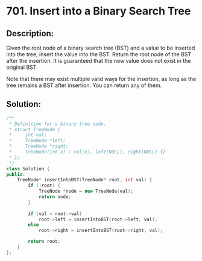 # 701. Insert into a Binary Search Tree

## Description:

Given the root node of a binary search tree (BST) and a value to be inserted into the tree, insert the value into the BST. Return the root node of the BST after the insertion. It is guaranteed that the new value does not exist in the original BST.

Note that there may exist multiple valid ways for the insertion, as long as the tree remains a BST after insertion. You can return any of them.

## Solution:

```c++
/**
 * Definition for a binary tree node.
 * struct TreeNode {
 *     int val;
 *     TreeNode *left;
 *     TreeNode *right;
 *     TreeNode(int x) : val(x), left(NULL), right(NULL) {}
 * };
 */
class Solution {
public:
    TreeNode* insertIntoBST(TreeNode* root, int val) {
        if (!root) {
			TreeNode *node = new TreeNode(val);
			return node;
		}
        
		if (val < root->val)
			root->left = insertIntoBST(root->left, val);
		else
			root->right = insertIntoBST(root->right, val);

		return root;
    }
};
```

<!-- remark：

-  -->
